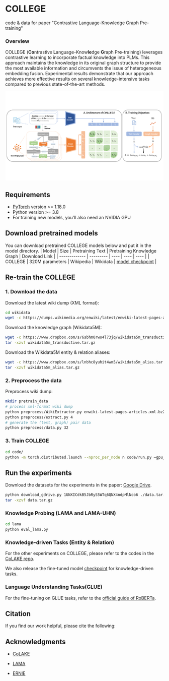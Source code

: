 # COLLEGE
code & data for paper "Contrastive Language-Knowledge Graph Pre-training"
### Overview
COLLEGE (**Co**ntrastive **L**anguage-Know**le**dge **G**raph Pr**e**-training) leverages contrastive learning to incorporate factual knowledge into PLMs. This approach maintains the knowledge in its original graph structure to provide the most available information and circumvents the issue of heterogeneous embedding fusion. Experimental results demonstrate that our approach achieves more effective results on several knowledge-intensive tasks compared to previous state-of-the-art methods.

<p align="center">
  <img src="model.png" width="1000" title="COLLEGE model overview" alt="">
</p>

## Requirements

- [PyTorch](http://pytorch.org/) version >= 1.18.0
- Python version >= 3.8
- For training new models, you'll also need an NVIDIA GPU

## Download pretrained models
You can download pretrained COLLEGE models below and put it in the model directory.
| Model | Size | Pretraining Text | Pretraining Knowledge Graph | Download Link |
| ------------- | --------- | ---- | ---- | ---- |
| COLLEGE   | 320M parameters | Wikipedia | Wikidata | [model checkpoint](https://nlp.stanford.edu/projects/myasu/DRAGON/models/general_model.pt) |


## Re-train the COLLEGE
### 1. Download the data

Download the latest wiki dump (XML format):

```bash
cd wikidata
wget -c https://dumps.wikimedia.org/enwiki/latest/enwiki-latest-pages-articles.xml.bz2
```

Download the knowledge graph (Wikidata5M):

```bash
wget -c https://www.dropbox.com/s/6sbhm0rwo4l73jq/wikidata5m_transductive.tar.gz?dl=1
tar -xzvf wikidata5m_transductive.tar.gz
```

Download the Wikidata5M entity & relation aliases:

```bash
wget -c https://www.dropbox.com/s/lnbhc8yuhit4wm5/wikidata5m_alias.tar.gz?dl=1
tar -xzvf wikidata5m_alias.tar.gz
```

### 2. Preprocess the data

Preprocess wiki dump:

```bash
mkdir pretrain_data
# process xml-format wiki dump
python preprocess/WikiExtractor.py enwiki-latest-pages-articles.xml.bz2 -o pretrain_data/output -l --min_text_length 100 --filter_disambig_pages -it abbr,b,big --processes 4
python preprocess/extract.py 4
# generate the (text, graph) pair data
python preprocess/data.py 32
```

### 3. Train COLLEGE


```bash
cd code/
python -m torch.distributed.launch --nproc_per_node n code/run.py —gpu_num=n # replace the $n$ as the gpu number
```

## Run the experiments
Download the datasets for the experiments in the paper: [Google Drive](https://drive.google.com/file/d/1UNXICdkB5JbRyS5WTq6QNX4ndpMlNob6/view?usp=sharing).

```bash
python download_gdrive.py 1UNXICdkB5JbRyS5WTq6QNX4ndpMlNob6 ./data.tar.gz
tar -xzvf data.tar.gz
```

### Knowledge Probing (LAMA and LAMA-UHN)

```bash
cd lama
python eval_lama.py
```

### Knowledge-driven Tasks (Entity & Relation)
For the other experiments on COLLEGE, please refer to the codes in the [CoLAKE repo](https://github.com/txsun1997/CoLAKE).

We also release the fine-tuned model [checkpoint](https://cloud.tsinghua.edu.cn/f/e03f7a904526498c81a4/?dl=1) for knowledge-driven tasks.

### Language Understanding Tasks(GLUE)
For the fine-tuning on GLUE tasks, refer to the [official guide of RoBERTa](examples/roberta/README.glue.md).


## Citation
If you find our work helpful, please cite the following:


## Acknowledgments

- [CoLAKE](https://github.com/txsun1997/CoLAKE)

- [LAMA](https://github.com/facebookresearch/LAMA)

- [ERNIE](https://github.com/thunlp/ERNIE)
